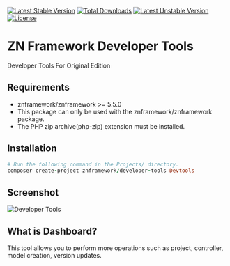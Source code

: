 [![Latest Stable Version](https://poser.pugx.org/znframework/developer-tools/v/stable)](https://packagist.org/packages/znframework/developer-tools)
[![Total Downloads](https://poser.pugx.org/znframework/developer-tools/downloads)](https://packagist.org/packages/znframework/developer-tools)
[![Latest Unstable Version](https://poser.pugx.org/znframework/developer-tools/v/unstable)](https://packagist.org/packages/znframework/developer-tools)
[![License](https://poser.pugx.org/znframework/developer-tools/license)](https://packagist.org/packages/znframework/developer-tools)

# ZN Framework Developer Tools
<p>Developer Tools For Original Edition</p>

## Requirements

* znframework/znframework >= 5.5.0
* This package can only be used with the znframework/znframework package.
* The PHP zip archive(php-zip) extension must be installed.

## Installation

```ruby
# Run the following command in the Projects/ directory.
composer create-project znframework/developer-tools Devtools
```

## Screenshot

![Developer Tools](https://cloud.teslaerp.com/tesla/Application/Resources/Uploads/znframework/gallery/zn/1495141581_developer-tools.png)

## What is Dashboard?

This tool allows you to perform more operations such as project, controller, model creation, version updates.
